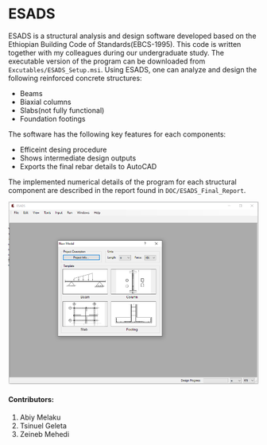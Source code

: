 # ESADS
ESADS is a structural analysis and design software developed based on the Ethiopian Building Code of Standards(EBCS-1995). This code is written together with my colleagues during our undergraduate study. The executable version of the program can be downloaded from `Excutables/ESADS_Setup.msi`. Using ESADS, one can analyze and design the following reinforced concrete structures:

- Beams
- Biaxial columns 
- Slabs(not fully functional)
- Foundation footings  



The software has the following key features for each components: 

- Efficeint desing procedure 
- Shows intermediate design outputs 
- Exports the final rebar details to AutoCAD


The implemented numerical details of the program for each structural component are described in the report found in `DOC/ESADS_Final_Report`. 

![screenShot](Resources/ESADS_StartPage.PNG)

#### Contributors:
1. Abiy Melaku
2. Tsinuel Geleta
3. Zeineb Mehedi

